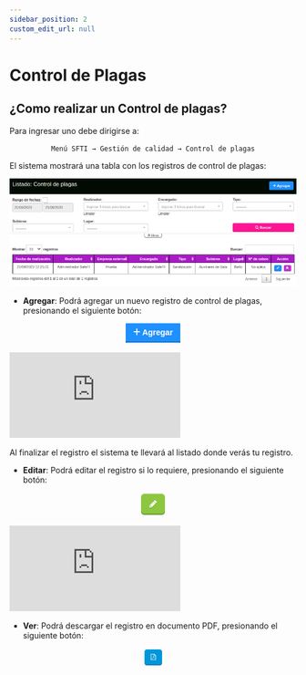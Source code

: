 ```yaml
---
sidebar_position: 2
custom_edit_url: null
---
```

# Control de Plagas
## ¿Como realizar un Control de plagas?

Para ingresar uno debe dirigirse a:

<div align="center">

```bash
Menú SFTI → Gestión de calidad → Control de plagas
```
</div>

El sistema mostrará una tabla con los registros de control de plagas: 

<div align="center">

![listado](/img/img_manual/img_gestion_calidad/2023-09-21_09-41.png)

</div>

* **Agregar**: Podrá agregar un nuevo registro de control de plagas, presionando el siguiente botón:

<div align="center">

![agregar](/img/img_manual/img_firma/2023-10-03_14-35.png)

</div>

<div class="video-responsive">

<iframe src="https://www.youtube.com/embed/ZCTmxJNgKYA/?rel=0" title="YouTube video player" frameborder="0" allow="accelerometer; autoplay; clipboard-write; encrypted-media; gyroscope; picture-in-picture; web-share" allowfullscreen></iframe>

</div>

Al finalizar el registro el sistema te llevará al listado donde verás tu registro.

* **Editar**: Podrá editar el registro si lo requiere, presionando el siguiente botón:

<div align="center">

![editar](/img/img_manual/img_gestion_calidad/2023-09-20_16-55.png)

</div>

<div class="video-responsive">

<iframe src="https://www.youtube.com/embed/qqCO3pqESqs/?rel=0" title="YouTube video player" frameborder="0" allow="accelerometer; autoplay; clipboard-write; encrypted-media; gyroscope; picture-in-picture; web-share" allowfullscreen></iframe>


</div>


* **Ver**: Podrá descargar el registro en documento PDF, presionando el siguiente botón:

<div align="center">

![ver](/img/img_manual/img_gestion_calidad/2023-09-20_17-11.png)

</div>
